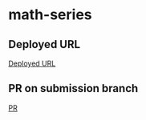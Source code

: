 # math-series


## Deployed URL
[Deployed URL](https://github.com/issasalman/math-series)


## PR on submission branch
[PR](https://github.com/issasalman/math-series/pulls?q=is%3Apr+is%3Aclosed)

